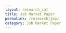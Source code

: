 ```yaml
---
layout: research_cat
title: Job Market Paper
permalink: /research/jmp/
category: Job Market Paper
---
```

